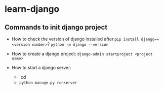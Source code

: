 # learn-django

## Commands to init django project

- How to check the version of django installed after `pip install django==<version number>`?
  `python -m django --version`

- How to create a django project:
  `django-admin startproject <project name>`

- How to start a django server:
  - `cd <project name>
  - `python manage.py runserver`
